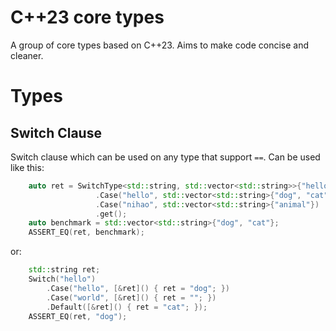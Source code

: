 # C++23 core types

A group of core types based on C++23. Aims to make code concise and cleaner.

# Types

## Switch Clause

Switch clause which can be used on any type that support `==`. Can be used like this:

```c++
	auto ret = SwitchType<std::string, std::vector<std::string>>{"hello"}
				   .Case("hello", std::vector<std::string>{"dog", "cat"})
				   .Case("nihao", std::vector<std::string>{"animal"})
				   .get();
	auto benchmark = std::vector<std::string>{"dog", "cat"};
	ASSERT_EQ(ret, benchmark);
```

or:

```c++
	std::string ret;
	Switch("hello")
		.Case("hello", [&ret]() { ret = "dog"; })
		.Case("world", [&ret]() { ret = ""; })
		.Default([&ret]() { ret = "cat"; });
	ASSERT_EQ(ret, "dog");
```